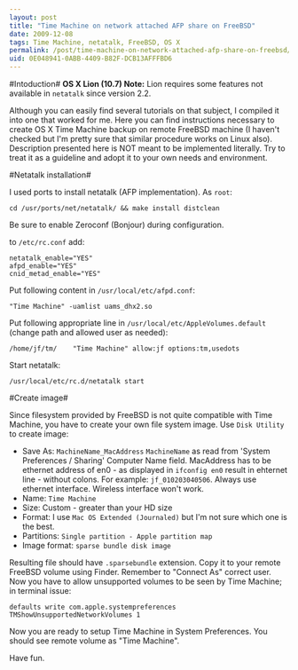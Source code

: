 ```yaml
---
layout: post
title: "Time Machine on network attached AFP share on FreeBSD"
date: 2009-12-08
tags: Time Machine, netatalk, FreeBSD, OS X
permalink: /post/time-machine-on-network-attached-afp-share-on-freebsd/
uid: 0E048941-0ABB-4409-B82F-DCB13AFFFBD6
---
```

#Intoduction#
**OS X Lion (10.7) Note:** Lion requires some features not available in `netatalk` since version 2.2.

Although you can easily find several tutorials on that subject, I compiled it into one that worked for me. Here you can find instructions necessary to create OS X Time Machine backup on remote FreeBSD machine (I haven't checked but I'm pretty sure that similar procedure works on Linux also). Description presented here is NOT meant to be implemented literally. Try to treat it as a guideline and adopt it to your own needs and environment.

#Netatalk installation#

I used ports to install netatalk (AFP implementation). As `root`:

    cd /usr/ports/net/netatalk/ && make install distclean

Be sure to enable Zeroconf (Bonjour) during configuration.
    
to `/etc/rc.conf` add:

    netatalk_enable="YES"
    afpd_enable="YES"
    cnid_metad_enable="YES"

Put following content in `/usr/local/etc/afpd.conf`:

    "Time Machine" -uamlist uams_dhx2.so

Put following appropriate line in `/usr/local/etc/AppleVolumes.default` (change path and allowed user as needed):

    /home/jf/tm/    "Time Machine" allow:jf options:tm,usedots
    
Start netatalk:

    /usr/local/etc/rc.d/netatalk start

#Create image#

Since filesystem provided by FreeBSD is not quite compatible with Time Machine, you have to create your own file system image. Use `Disk Utility` to create image:

* Save As: `MachineName_MacAddress`
`MachineName` as read from 'System Preferences / Sharing' Computer Name field. MacAddress has to be ethernet address of en0 - as displayed in `ifconfig en0` result in ehternet line - without colons. For example: `jf_010203040506`. Always use ethernet interface. Wireless interface won't work.
* Name: `Time Machine`
* Size: Custom - greater than your HD size
* Format: I use `Mac OS Extended (Journaled)` but I'm not sure which one is the best.
* Partitions: `Single partition - Apple partition map`
* Image format: `sparse bundle disk image`

Resulting file should have `.sparsebundle` extension. Copy it to your remote FreeBSD volume using Finder. Remember to "Connect As" correct user. Now you have to allow unsupported volumes to be seen by Time Machine; in terminal issue:

    defaults write com.apple.systempreferences TMShowUnsupportedNetworkVolumes 1
    
Now you are ready to setup Time Machine in System Preferences. You should see remote volume as "Time Machine".

Have fun.
